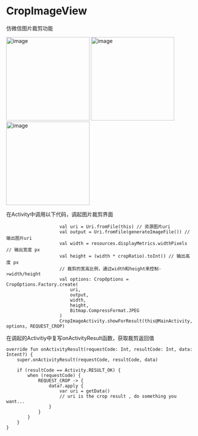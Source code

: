 # CropImageView
仿微信图片裁剪功能

<img src="https://github.com/liaohailong190/CropImageView/blob/master/app/src/main/assets/gif1.gif" alt="image" width="224px">
<img src="https://github.com/liaohailong190/CropImageView/raw/master/app/src/main/assets/shot1.jpg" alt="image" width="224px">
<img src="https://github.com/liaohailong190/CropImageView/blob/master/app/src/main/assets/gif2.gif" alt="image" width="224px">

在Activity中调用以下代码，调起图片裁剪界面

                        val uri = Uri.fromFile(this) // 资源图片uri
                        val output = Uri.fromFile(generateImageFile()) // 输出图片uri
                        val width = resources.displayMetrics.widthPixels // 输出宽度 px
                        val height = (width * cropRatio).toInt() // 输出高度 px
                        // 裁剪的宽高比例，通过width和height来控制->width/height
                        val options: CropOptions = CropOptions.Factory.create(
                            uri,
                            output,
                            width,
                            height,
                            Bitmap.CompressFormat.JPEG
                        )
                        CropImageActivity.showForResult(this@MainActivity, options, REQUEST_CROP)
                        
在调起的Activitiy中复写onActivityResult函数，获取裁剪返回值

    override fun onActivityResult(requestCode: Int, resultCode: Int, data: Intent?) {
        super.onActivityResult(requestCode, resultCode, data)

        if (resultCode == Activity.RESULT_OK) {
            when (requestCode) {
                REQUEST_CROP -> {
                    data?.apply {
                        var uri = getData()
                        // uri is the crop result , do something you want...
                    }
                }
            }
        }
    }
